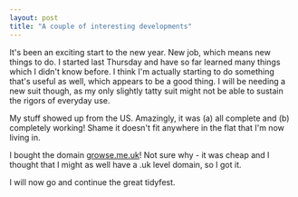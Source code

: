 ```yaml
---
layout: post
title: "A couple of interesting developments"
---
```

It's been an exciting start to the new year. New job, which means new things
to do. I started last Thursday and have so far learned many things which I
didn't know before. I think I'm actually starting to do something that's
useful as well, which appears to be a good thing. I will be needing a new suit
though, as my only slightly tatty suit might not be able to sustain the rigors
of everyday use.

My stuff showed up from the US. Amazingly, it was (a) all complete and (b)
completely working! Shame it doesn't fit anywhere in the flat that I'm now
living in.

I bought the domain [growse.me.uk][1]! Not sure why - it was cheap and I
thought that I might as well have a .uk level domain, so I got it.

I will now go and continue the great tidyfest.

   [1]: http://www.growse.me.uk/
